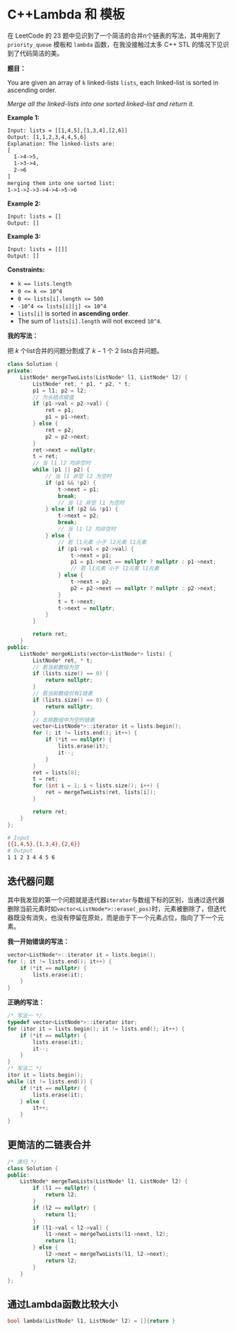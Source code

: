 # C++Lambda 和 模板

在 LeetCode 的 23 题中见识到了一个简洁的合并n个链表的写法，其中用到了 `priority_queue` 模板和 `lambda` 函数，在我没接触过太多 C++ STL 的情况下见识到了代码简洁的美。

**题目：**

You are given an array of `k` linked-lists `lists`, each linked-list is sorted in ascending order.

*Merge all the linked-lists into one sorted linked-list and return it.*



**Example 1:**

```txt
Input: lists = [[1,4,5],[1,3,4],[2,6]]
Output: [1,1,2,3,4,4,5,6]
Explanation: The linked-lists are:
[
  1->4->5,
  1->3->4,
  2->6
]
merging them into one sorted list:
1->1->2->3->4->4->5->6
```

**Example 2:**

```txt
Input: lists = []
Output: []
```

**Example 3:**

```txt
Input: lists = [[]]
Output: []
```


**Constraints:**

-   `k == lists.length`
-   `0 <= k <= 10^4`
-   `0 <= lists[i].length <= 500`
-   `-10^4 <= lists[i][j] <= 10^4`
-   `lists[i]` is sorted in **ascending order**.
-   The sum of `lists[i].length` will not exceed `10^4`.

**我的写法：**

把 $k$ 个list合并的问题分割成了 $k - 1$ 个 $2$ lists合并问题。

```C++
class Solution {
private:
    ListNode* mergeTwoLists(ListNode* l1, ListNode* l2) {
        ListNode* ret, * p1, * p2, * t;
        p1 = l1; p2 = l2;
        // 为头结点赋值
        if (p1->val < p2->val) {
            ret = p1;
            p1 = p1->next;
        } else {
            ret = p2;
            p2 = p2->next;
        }
        ret->next = nullptr;
        t = ret;
        // 当 l1 l2 均非空时
        while (p1 || p2) {
            // 当 l1 非空 l2 为空时
            if (p1 && !p2) {
                t->next = p1;
                break;
                // 当 l2 非空 l1 为空时
            } else if (p2 && !p1) {
                t->next = p2;
                break;
                // 当 l1 l2 均非空时
            } else {
                // 若 l1元素 小于 l2元素 l1元素
                if (p1->val < p2->val) {
                    t->next = p1;
                    p1 = p1->next == nullptr ? nullptr : p1->next;
                    // 若 l1元素 小于 l2元素 l1元素
                } else {
                    t->next = p2;
                    p2 = p2->next == nullptr ? nullptr : p2->next;
                }
                t = t->next;
                t->next = nullptr;
            }
        }

        return ret;
    }
public:
    ListNode* mergeKLists(vector<ListNode*> lists) {
        ListNode* ret, * t;
        // 若当前数组为空
        if (lists.size() == 0) {
            return nullptr;
        }
        // 若当前数组仅有1链表
        if (lists.size() == 0) {
            return nullptr;
        }
        // 去除数组中为空的链表
        vector<ListNode*>::iterator it = lists.begin();
        for (; it != lists.end(); it++) {
            if (*it == nullptr) {
                lists.erase(it);
                it--;
            }
        }
        ret = lists[0];
        t = ret;
        for (int i = 1; i < lists.size(); i++) {
            ret = mergeTwoLists(ret, lists[i]);
        }

        return ret;
    }
};
```

```bash
# Input
{{1,4,5},{1,3,4},{2,6}}
# Output
1 1 2 3 4 4 5 6
```

## 迭代器问题

其中我发现的第一个问题就是迭代器`iterator`与数组下标的区别，当通过迭代器删除当前元素时如`vector<ListNode*>::erase(_pos)`时，元素被删除了，但迭代器既没有消失，也没有停留在原处，而是由于下一个元素占位，指向了下一个元素。

**我一开始错误的写法：**

```C++
vector<ListNode*>::iterator it = lists.begin();
for (; it != lists.end(); it++) {
    if (*it == nullptr) {
        lists.erase(it);
    }
}
```

**正确的写法：**

```C++
/* 写法一 */
typedef vector<ListNode*>::iterator itor;
for (itor it = lists.begin(); it != lists.end(); it++) {
    if (*it == nullptr) {
        lists.erase(it);
        it--;
    }
}
/* 写法二 */
itor it = lists.begin();
while (it != lists.end()) {
    if (*it == nullptr) {
        lists.erase(it);
    } else {
        it++;
    }
}
```

## 更简洁的二链表合并

```C++
/* 递归 */
class Solution {
public:
    ListNode* mergeTwoLists(ListNode* l1, ListNode* l2) {
        if (l1 == nullptr) {
            return l2;
        }
        if (l2 == nullptr) {
            return l1;
        }
        if (l1->val < l2->val) {
            l1->next = mergeTwoLists(l1->next, l2);
            return l1;
        } else {
            l2->next = mergeTwoLists(l1, l2->next);
            return l2;
        }
    }
};
```

## 通过Lambda函数比较大小

```C++
bool lambda(ListNode* l1, ListNode* l2) = []{return }
```

